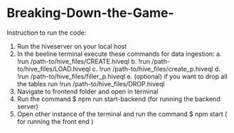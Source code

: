 # Breaking-Down-the-Game-

Instruction to run the code:
1. Run the hiveserver on your local host
2. In the beeline terminal execute these commands for data ingestion:
  a. !run /path-to/hive_files/CREATE.hiveql
  b. !run /path-to/hive_files/LOAD.hiveql
  c. !run /path-to/hive_files/create_p.hiveql
  d. !run /path-to/hive_files/filler_p.hiveql
  e. (optional) if you want to drop all the tables run !run /path-to/hive_files/DROP.hiveql
3. Navigate to frontend folder and open in terminal
4. Run the command $ npm run start-backend (for running the backend server)
5. Open other instance of the terminal and run the command $ npm start ( for running the front end )
